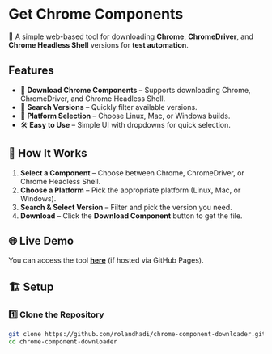 # Get Chrome Components

🚀 A simple web-based tool for downloading **Chrome**, **ChromeDriver**, and **Chrome Headless Shell** versions for **test automation**.

## Features

- 📌 **Download Chrome Components** – Supports downloading Chrome, ChromeDriver, and Chrome Headless Shell.
- 🔎 **Search Versions** – Quickly filter available versions.
- 🏹 **Platform Selection** – Choose Linux, Mac, or Windows builds.
- 🛠 **Easy to Use** – Simple UI with dropdowns for quick selection.

## 🔧 How It Works

1. **Select a Component** – Choose between Chrome, ChromeDriver, or Chrome Headless Shell.
2. **Choose a Platform** – Pick the appropriate platform (Linux, Mac, or Windows).
3. **Search & Select Version** – Filter and pick the version you need.
4. **Download** – Click the **Download Component** button to get the file.


## 🌐 Live Demo

You can access the tool **[here](https://rolandhadi.github.io/get-chrome-components/)** (if hosted via GitHub Pages).

## 🏗 Setup

### 1️⃣ Clone the Repository
```sh
git clone https://github.com/rolandhadi/chrome-component-downloader.git
cd chrome-component-downloader
